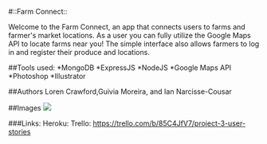 #::Farm Connect::

Welcome to the Farm Connect, an app that connects users to farms and farmer's market locations. As a user you can fully utilize the Google Maps API to locate farms near you! The simple interface also allows farmers to log in and register their produce and locations.


##Tools used:
*MongoDB
*ExpressJS
*NodeJS
*Google Maps API
*Photoshop
*Illustrator


##Authors
Loren Crawford,Guivia Moreira, and Ian Narcisse-Cousar

##Images
<img src="../images/Wireframe.JPG">

###Links:
Heroku:
Trello:      https://trello.com/b/85C4JfV7/project-3-user-stories


